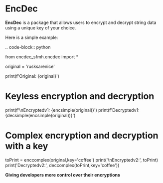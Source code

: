 EncDec
==========

**EncDec** is a package that allows users to encrypt and decrypt string data using a unique key of your choice. 

Here is a simple example:

.. code-block:: python

   from encdec_sfmh.encdec import *

   original = 'rusksarenice'

   print(f'Original: {original}')

   # Keyless encryption and decryption
   print(f'\nEncryptedv1: {encsimple(original)}')
   print(f'Decryptedv1: {decsimple(encsimple(original))}')

   # Complex encryption and decryption with a key
   toPrint = enccomplex(original,key='coffee')
   print('\nEncryptedv2:', toPrint)
   print('Decryptedv2:', deccomplex(toPrint,key='coffee'))

**Giving developers more control over their encryptions**
